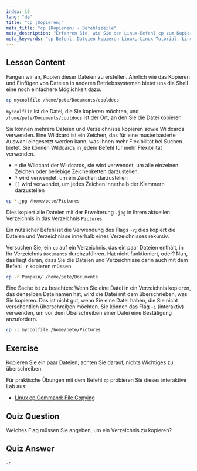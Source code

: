 ```yaml
---
index: 10
lang: "de"
title: "cp (Kopieren)"
meta_title: "cp (Kopieren) - Befehlszeile"
meta_description: "Erfahren Sie, wie Sie den Linux-Befehl cp zum Kopieren von Dateien und Verzeichnissen verwenden. Verstehen Sie Optionen wie -r und Wildcards. Beginnen Sie Ihre Linux-Reise noch heute!"
meta_keywords: "cp Befehl, Dateien kopieren Linux, Linux Tutorial, Linux für Anfänger, cp -r, Linux Wildcards, Linux Anleitung"
---
```


## Lesson Content

Fangen wir an, Kopien dieser Dateien zu erstellen. Ähnlich wie das Kopieren und Einfügen von Dateien in anderen Betriebssystemen bietet uns die Shell eine noch einfachere Möglichkeit dazu.

```bash
cp mycoolfile /home/pete/Documents/cooldocs
```

`mycoolfile` ist die Datei, die Sie kopieren möchten, und `/home/pete/Documents/cooldocs` ist der Ort, an den Sie die Datei kopieren.

Sie können mehrere Dateien und Verzeichnisse kopieren sowie Wildcards verwenden. Eine Wildcard ist ein Zeichen, das für eine musterbasierte Auswahl eingesetzt werden kann, was Ihnen mehr Flexibilität bei Suchen bietet. Sie können Wildcards in jedem Befehl für mehr Flexibilität verwenden.

- `*` die Wildcard der Wildcards, sie wird verwendet, um alle einzelnen Zeichen oder beliebige Zeichenketten darzustellen.
- `?` wird verwendet, um ein Zeichen darzustellen
- `[]` wird verwendet, um jedes Zeichen innerhalb der Klammern darzustellen

```bash
cp *.jpg /home/pete/Pictures
```

Dies kopiert alle Dateien mit der Erweiterung `.jpg` in Ihrem aktuellen Verzeichnis in das Verzeichnis `Pictures`.

Ein nützlicher Befehl ist die Verwendung des Flags `-r`; dies kopiert die Dateien und Verzeichnisse innerhalb eines Verzeichnisses rekursiv.

Versuchen Sie, ein `cp` auf ein Verzeichnis, das ein paar Dateien enthält, in Ihr Verzeichnis `Documents` durchzuführen. Hat nicht funktioniert, oder? Nun, das liegt daran, dass Sie die Dateien und Verzeichnisse darin auch mit dem Befehl `-r` kopieren müssen.

```bash
cp -r Pumpkin/ /home/pete/Documents
```

Eine Sache ist zu beachten: Wenn Sie eine Datei in ein Verzeichnis kopieren, das denselben Dateinamen hat, wird die Datei mit dem überschrieben, was Sie kopieren. Das ist nicht gut, wenn Sie eine Datei haben, die Sie nicht versehentlich überschreiben möchten. Sie können das Flag `-i` (interaktiv) verwenden, um vor dem Überschreiben einer Datei eine Bestätigung anzufordern.

```bash
cp -i mycoolfile /home/pete/Pictures
```

## Exercise

Kopieren Sie ein paar Dateien; achten Sie darauf, nichts Wichtiges zu überschreiben.

Für praktische Übungen mit dem Befehl `cp` probieren Sie dieses interaktive Lab aus:

- [Linux cp Command: File Copying](https://labex.io/de/labs/linux-linux-cp-command-file-copying-209744)

## Quiz Question

Welches Flag müssen Sie angeben, um ein Verzeichnis zu kopieren?

## Quiz Answer

-r
